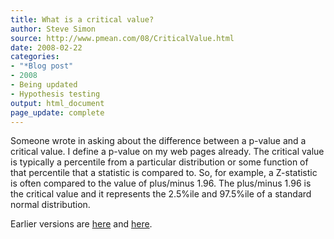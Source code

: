 ```yaml
---
title: What is a critical value?
author: Steve Simon
source: http://www.pmean.com/08/CriticalValue.html
date: 2008-02-22
categories:
- "*Blog post"
- 2008
- Being updated
- Hypothesis testing
output: html_document
page_update: complete
---
```


Someone wrote in asking about the difference between a p-value and a critical value. I define a p-value on my web pages already. The critical value is typically a percentile from a particular distribution or some function of that percentile that a statistic is compared to. So, for example, a Z-statistic is often compared to the value of plus/minus 1.96. The plus/minus 1.96 is the critical value and it represents the 2.5%ile and 97.5%ile of a standard normal distribution. 

Earlier versions are [here][sim1] and [here][sim2].

[sim1]: http://www.pmean.com/08/CriticalValue.html
[sim2]: http://new.pmean.com/critical-value/
